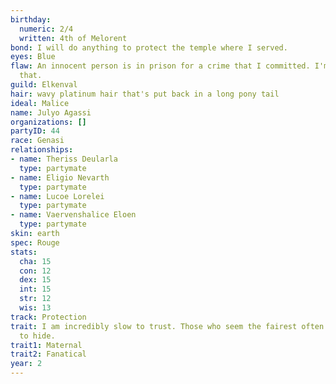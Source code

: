 ```yaml
---
birthday:
  numeric: 2/4
  written: 4th of Melorent
bond: I will do anything to protect the temple where I served.
eyes: Blue
flaw: An innocent person is in prison for a crime that I committed. I'm okay with
  that.
guild: Elkenval
hair: wavy platinum hair that's put back in a long pony tail
ideal: Malice
name: Julyo Agassi
organizations: []
partyID: 44
race: Genasi
relationships:
- name: Theriss Deularla
  type: partymate
- name: Eligio Nevarth
  type: partymate
- name: Lucoe Lorelei
  type: partymate
- name: Vaervenshalice Eloen
  type: partymate
skin: earth
spec: Rouge
stats:
  cha: 15
  con: 12
  dex: 15
  int: 15
  str: 12
  wis: 13
track: Protection
trait: I am incredibly slow to trust. Those who seem the fairest often have the most
  to hide.
trait1: Maternal
trait2: Fanatical
year: 2
---
```

